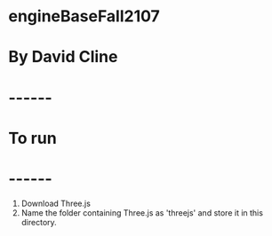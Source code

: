 # engineBaseFall2107
# By David Cline

# ------
# To run
# ------

1. Download Three.js
2. Name the folder containing Three.js as 'threejs' and store it in this directory.


